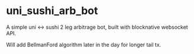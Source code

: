 # uni_sushi_arb_bot
A simple uni <-> sushi 2 leg arbitrage bot, built with blocknative websocket API.

Will add BellmanFord algorithm later in the day for longer tail tx.
